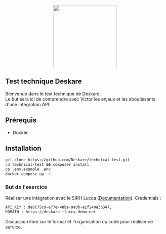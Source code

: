 <p align="center"><a href="https://deskare.io" target="_blank"><img src="https://app.deskare.io/photo/logo/small-logo.svg" width="200"></a></p>

## Test technique Deskare

Bienvenue dans le test technique de Deskare. <br>
Le but sera ici de comprendre avec Victor les enjeux et les aboutissants d'une intégration API.

## Prérequis

- Docker

## Installation

```sh
git clone https://github.com/Deskare/technical-test.git
cd technical-test && composer install
cp .env.example .env
docker compose up -d
```

### But de l'exercice

Réaliser une intégration avec le SIRH Lucca ([Documentation](https://lucca.stoplight.io/docs/lucca-legacyapi/ZG9jOjM3OTk0NDk5-getting-started)).
Credentials : 

```sh
API_KEY : de6c75c9-e77e-48be-9a0b-a1f240a3b347,
DOMAIN : https://deskare.ilucca-demo.net
```

Discussion libre sur le format et l'organisation du code pour réaliser ce service.

